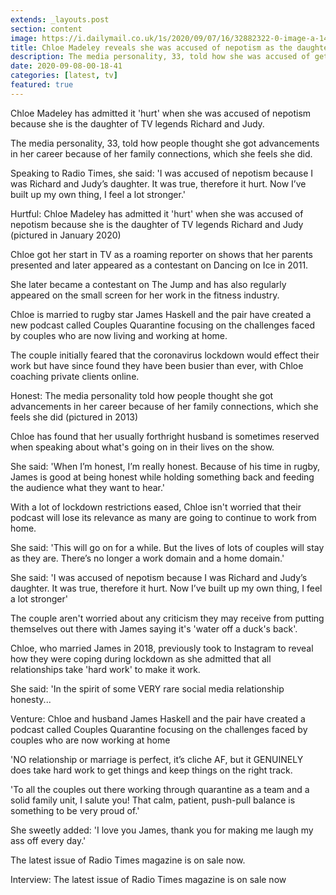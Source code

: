 ```yaml
---
extends: _layouts.post
section: content
image: https://i.dailymail.co.uk/1s/2020/09/07/16/32882322-0-image-a-147_1599493949696.jpg 
title: Chloe Madeley reveals she was accused of nepotism as the daughter of TV icons Richard and Judy 
description: The media personality, 33, told how she was accused of getting advancements in her career because of her family connections, which she feels she did. 
date: 2020-09-08-00-18-41 
categories: [latest, tv] 
featured: true 
--- 
```

Chloe Madeley has admitted it 'hurt' when she was accused of nepotism because she is the daughter of TV legends Richard and Judy.

The media personality, 33, told how people thought she got advancements in her career because of her family connections, which she feels she did.

Speaking to Radio Times, she said: 'I was accused of nepotism because I was Richard and Judy’s daughter. It was true, therefore it hurt. Now I’ve built up my own thing, I feel a lot stronger.'

Hurtful: Chloe Madeley has admitted it 'hurt' when she was accused of nepotism because she is the daughter of TV legends Richard and Judy (pictured in January 2020)

Chloe got her start in TV as a roaming reporter on shows that her parents presented and later appeared as a contestant on Dancing on Ice in 2011.

She later became a contestant on The Jump and has also regularly appeared on the small screen for her work in the fitness industry. 

Chloe is married to rugby star James Haskell and the pair have created a new podcast called Couples Quarantine focusing on the challenges faced by couples who are now living and working at home.

The couple initially feared that the coronavirus lockdown would effect their work but have since found they have been busier than ever, with Chloe coaching private clients online. 

Honest: The media personality told how people thought she got advancements in her career because of her family connections, which she feels she did (pictured in 2013)

Chloe has found that her usually forthright husband is sometimes reserved when speaking about what's going on in their lives on the show.

She said: 'When I’m honest, I’m really honest. Because of his time in rugby, James is good at being honest while holding something back and feeding the audience what they want to hear.'

With a lot of lockdown restrictions eased, Chloe isn't worried that their podcast will lose its relevance as many are going to continue to work from home.

She said: 'This will go on for a while. But the lives of lots of couples will stay as they are. There’s no longer a work domain and a home domain.'

She said: 'I was accused of nepotism because I was Richard and Judy’s daughter. It was true, therefore it hurt. Now I’ve built up my own thing, I feel a lot stronger'

The couple aren't worried about any criticism they may receive from putting themselves out there with James saying it's 'water off a duck's back'.    

Chloe, who married James in 2018, previously took to Instagram to reveal how they were coping during lockdown as she admitted that all relationships take 'hard work' to make it work.

She said: 'In the spirit of some VERY rare social media relationship honesty...

Venture: Chloe and husband James Haskell and the pair have created a podcast called Couples Quarantine focusing on the challenges faced by couples who are now working at home

'NO relationship or marriage is perfect, it’s cliche AF, but it GENUINELY does take hard work to get things and keep things on the right track.

'To all the couples out there working through quarantine as a team and a solid family unit, I salute you! That calm, patient, push-pull balance is something to be very proud of.'

She sweetly added: 'I love you James, thank you for making me laugh my ass off every day.'

The latest issue of Radio Times magazine is on sale now.  

Interview: The latest issue of Radio Times magazine is on sale now


